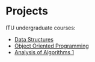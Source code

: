 Projects
========

ITU undergraduate courses:

* [Data Structures](https://github.com/cagatayerdiz/projects/tree/master/DataStructures)
* [Object Oriented Programming](https://github.com/cagatayerdiz/projects/tree/master/ObjectOrientedProgramming)
* [Analysis of Algorithms 1](https://github.com/cagatayerdiz/projects/tree/master/AnalysisofAlgorithms1)
